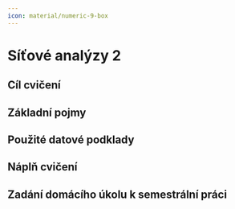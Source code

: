 ```yaml
---
icon: material/numeric-9-box
---
```


# Síťové analýzy 2

## Cíl cvičení

## Základní pojmy

## Použité datové podklady

## Náplň cvičení

## Zadání domácího úkolu k semestrální práci